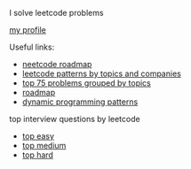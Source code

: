 I solve leetcode problems

[my profile](https://leetcode.com/anuritto/)

Useful links: 
- [neetcode roadmap](https://neetcode.io/roadmap)
- [leetcode patterns by topics and companies](https://seanprashad.com/leetcode-patterns/)
- [top 75 problems grouped by topics](https://leetcode.com/discuss/general-discussion/460599/blind-75-leetcode-questions)
- [roadmap](https://miro.com/app/board/uXjVMCAEco4=/)
- [dynamic programming patterns](https://leetcode.com/discuss/general-discussion/458695/Dynamic-Programming-Patterns)

top interview questions by leetcode
- [top easy](https://leetcode.com/explore/interview/card/top-interview-questions-easy/)
- [top medium](https://leetcode.com/explore/interview/card/top-interview-questions-medium/)
- [top hard](https://leetcode.com/explore/interview/card/top-interview-questions-hard/)
